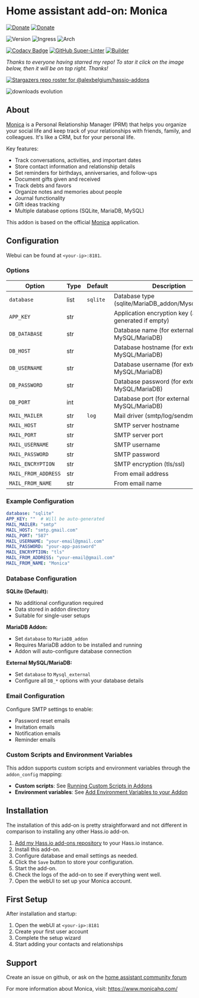 # Home assistant add-on: Monica

[![Donate][donation-badge]](https://www.buymeacoffee.com/alexbelgium)
[![Donate][paypal-badge]](https://www.paypal.com/donate/?hosted_button_id=DZFULJZTP3UQA)

![Version](https://img.shields.io/badge/dynamic/json?label=Version&query=%24.version&url=https%3A%2F%2Fraw.githubusercontent.com%2Falexbelgium%2Fhassio-addons%2Fmaster%2Fmonica%2Fconfig.yaml)
![Ingress](https://img.shields.io/badge/dynamic/json?label=Ingress&query=%24.ingress&url=https%3A%2F%2Fraw.githubusercontent.com%2Falexbelgium%2Fhassio-addons%2Fmaster%2Fmonica%2Fconfig.yaml)
![Arch](https://img.shields.io/badge/dynamic/json?color=success&label=Arch&query=%24.arch&url=https%3A%2F%2Fraw.githubusercontent.com%2Falexbelgium%2Fhassio-addons%2Fmaster%2Fmonica%2Fconfig.yaml)

[![Codacy Badge](https://app.codacy.com/project/badge/Grade/9c6cf10bdbba45ecb202d7f579b5be0e)](https://www.codacy.com/gh/alexbelgium/hassio-addons/dashboard?utm_source=github.com&utm_medium=referral&utm_content=alexbelgium/hassio-addons&utm_campaign=Badge_Grade)
[![GitHub Super-Linter](https://img.shields.io/github/actions/workflow/status/alexbelgium/hassio-addons/weekly-supelinter.yaml?label=Lint%20code%20base)](https://github.com/alexbelgium/hassio-addons/actions/workflows/weekly-supelinter.yaml)
[![Builder](https://img.shields.io/github/actions/workflow/status/alexbelgium/hassio-addons/onpush_builder.yaml?label=Builder)](https://github.com/alexbelgium/hassio-addons/actions/workflows/onpush_builder.yaml)

[donation-badge]: https://img.shields.io/badge/Buy%20me%20a%20coffee%20(no%20paypal)-%23d32f2f?logo=buy-me-a-coffee&style=flat&logoColor=white
[paypal-badge]: https://img.shields.io/badge/Buy%20me%20a%20coffee%20with%20Paypal-0070BA?logo=paypal&style=flat&logoColor=white

_Thanks to everyone having starred my repo! To star it click on the image below, then it will be on top right. Thanks!_

[![Stargazers repo roster for @alexbelgium/hassio-addons](https://raw.githubusercontent.com/alexbelgium/hassio-addons/master/.github/stars2.svg)](https://github.com/alexbelgium/hassio-addons/stargazers)

![downloads evolution](https://raw.githubusercontent.com/alexbelgium/hassio-addons/master/monica/stats.png)

## About

[Monica](https://www.monicahq.com/) is a Personal Relationship Manager (PRM) that helps you organize your social life and keep track of your relationships with friends, family, and colleagues. It's like a CRM, but for your personal life.

Key features:
- Track conversations, activities, and important dates
- Store contact information and relationship details
- Set reminders for birthdays, anniversaries, and follow-ups
- Document gifts given and received
- Track debts and favors
- Organize notes and memories about people
- Journal functionality
- Gift ideas tracking
- Multiple database options (SQLite, MariaDB, MySQL)

This addon is based on the official [Monica](https://github.com/monicahq/monica) application.

## Configuration

Webui can be found at `<your-ip>:8181`.

### Options

| Option | Type | Default | Description |
|--------|------|---------|-------------|
| `database` | list | `sqlite` | Database type (sqlite/MariaDB_addon/Mysql_external) |
| `APP_KEY` | str | | Application encryption key (auto-generated if empty) |
| `DB_DATABASE` | str | | Database name (for external MySQL/MariaDB) |
| `DB_HOST` | str | | Database hostname (for external MySQL/MariaDB) |
| `DB_USERNAME` | str | | Database username (for external MySQL/MariaDB) |
| `DB_PASSWORD` | str | | Database password (for external MySQL/MariaDB) |
| `DB_PORT` | int | | Database port (for external MySQL/MariaDB) |
| `MAIL_MAILER` | str | `log` | Mail driver (smtp/log/sendmail) |
| `MAIL_HOST` | str | | SMTP server hostname |
| `MAIL_PORT` | str | | SMTP server port |
| `MAIL_USERNAME` | str | | SMTP username |
| `MAIL_PASSWORD` | str | | SMTP password |
| `MAIL_ENCRYPTION` | str | | SMTP encryption (tls/ssl) |
| `MAIL_FROM_ADDRESS` | str | | From email address |
| `MAIL_FROM_NAME` | str | | From email name |

### Example Configuration

```yaml
database: "sqlite"
APP_KEY: ""  # Will be auto-generated
MAIL_MAILER: "smtp"
MAIL_HOST: "smtp.gmail.com"
MAIL_PORT: "587"
MAIL_USERNAME: "your-email@gmail.com"
MAIL_PASSWORD: "your-app-password"
MAIL_ENCRYPTION: "tls"
MAIL_FROM_ADDRESS: "your-email@gmail.com"
MAIL_FROM_NAME: "Monica"
```

### Database Configuration

**SQLite (Default):**
- No additional configuration required
- Data stored in addon directory
- Suitable for single-user setups

**MariaDB Addon:**
- Set `database` to `MariaDB_addon`
- Requires MariaDB addon to be installed and running
- Addon will auto-configure database connection

**External MySQL/MariaDB:**
- Set `database` to `Mysql_external`
- Configure all `DB_*` options with your database details

### Email Configuration

Configure SMTP settings to enable:
- Password reset emails
- Invitation emails
- Notification emails
- Reminder emails

### Custom Scripts and Environment Variables

This addon supports custom scripts and environment variables through the `addon_config` mapping:

- **Custom scripts**: See [Running Custom Scripts in Addons](https://github.com/alexbelgium/hassio-addons/wiki/Running-custom-scripts-in-Addons)
- **Environment variables**: See [Add Environment Variables to your Addon](https://github.com/alexbelgium/hassio-addons/wiki/Add-Environment-variables-to-your-Addon)

## Installation

The installation of this add-on is pretty straightforward and not different in
comparison to installing any other Hass.io add-on.

1. [Add my Hass.io add-ons repository][repository] to your Hass.io instance.
1. Install this add-on.
1. Configure database and email settings as needed.
1. Click the `Save` button to store your configuration.
1. Start the add-on.
1. Check the logs of the add-on to see if everything went well.
1. Open the webUI to set up your Monica account.

## First Setup

After installation and startup:

1. Open the webUI at `<your-ip>:8181`
2. Create your first user account
3. Complete the setup wizard
4. Start adding your contacts and relationships

## Support

Create an issue on github, or ask on the [home assistant community forum](https://community.home-assistant.io/)

For more information about Monica, visit: https://www.monicahq.com/

[repository]: https://github.com/alexbelgium/hassio-addons
